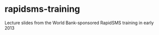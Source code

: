 rapidsms-training
=================

Lecture slides from the World Bank-sponsored RapidSMS training in early 2013
